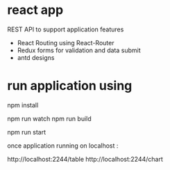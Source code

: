 # react app  

REST API to support application features

  - React Routing using React-Router
  - Redux forms for validation and data submit
  - antd designs 

# run application using 

npm install

npm run watch
npm run build

npm run start 


once application running on localhost :

http://localhost:2244/table
http://localhost:2244/chart


